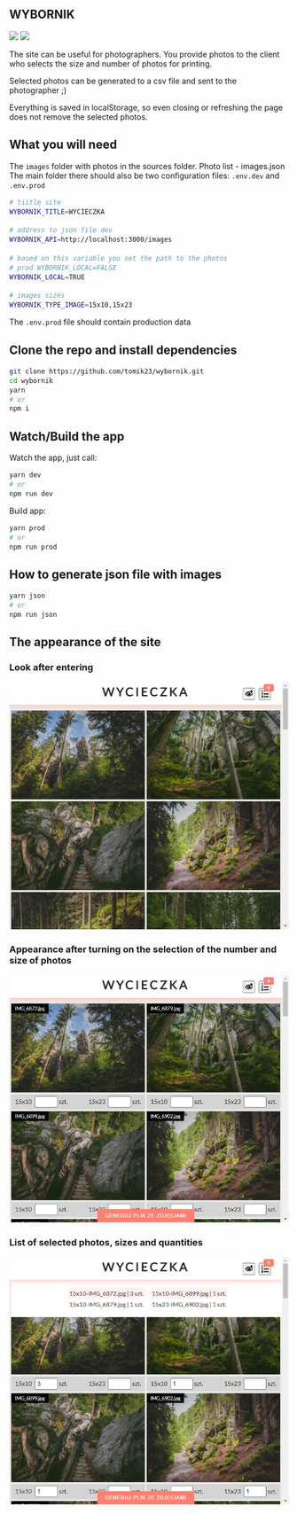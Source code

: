 ## WYBORNIK

<img src="https://img.shields.io/github/package-json/v/tomik23/wybornik">
<img src="https://img.shields.io/badge/License-MIT-green.svg">

The site can be useful for photographers. You provide photos to the client who selects the size and number of photos for printing.  

Selected photos can be generated to a csv file and sent to the photographer ;)

Everything is saved in localStorage, so even closing or refreshing the page does not remove the selected photos.


## What you will need
The `images` folder with photos in the sources folder.
Photo list - images.json  
The main folder there should also be two configuration files: `.env.dev` and `.env.prod`

```bash
# tiitle site
WYBORNIK_TITLE=WYCIECZKA

# address to json file dev
WYBORNIK_API=http://localhost:3000/images

# based on this variable you set the path to the photos
# prod WYBORNIK_LOCAL=FALSE 
WYBORNIK_LOCAL=TRUE 

# images sizes
WYBORNIK_TYPE_IMAGE=15x10,15x23
```

The `.env.prod` file should contain production data

## Clone the repo and install dependencies
```bash
git clone https://github.com/tomik23/wybornik.git
cd wybornik
yarn
# or
npm i
```

## Watch/Build the app
Watch the app, just call:

```bash
yarn dev
# or
npm run dev
```

Build app:

```bash
yarn prod
# or
npm run prod
```

## How to generate json file with images
```bash
yarn json
# or
npm run json
```

## The appearance of the site

### Look after entering
<img src="static/off.png">

### Appearance after turning on the selection of the number and size of photos
<img src="static/on.png">

### List of selected photos, sizes and quantities
<img src="static/show-selected-images.png">